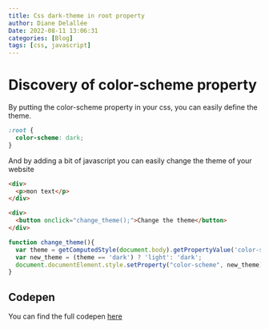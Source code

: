 ```yaml
---
title: Css dark-theme in root property
author: Diane Delallée
Date: 2022-08-11 13:06:31
categories: [Blog]
tags: [css, javascript]
---
```


# Discovery of color-scheme property

By putting the color-scheme property in your css, you can easily define the theme.

```css
:root {
  color-scheme: dark;
}
```

And by adding a bit of javascript you can easily change the theme of your website
````html
<div>
  <p>mon text</p>
</div>

<div>
  <button onclick="change_theme();">Change the theme</button>
</div>
````

```javascript
function change_theme(){
  var theme = getComputedStyle(document.body).getPropertyValue('color-scheme');
  var new_theme = (theme == 'dark') ? 'light': 'dark';
  document.documentElement.style.setProperty("color-scheme", new_theme);
}
```

## Codepen

You can find the full codepen [here](https://codepen.io/dianedelallee/pen/ZExjrrg)